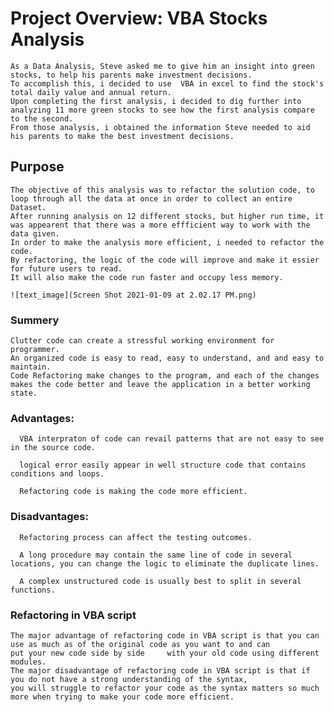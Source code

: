 # Project Overview: VBA Stocks Analysis

    As a Data Analysis, Steve asked me to give him an insight into green stocks, to help his parents make investment decisions.
    To accomplish this, i decided to use  VBA in excel to find the stock's total daily value and annual return.
    Upon completing the first analysis, i decided to dig further into analyzing 11 more green stocks to see how the first analysis compare to the second. 
    From those analysis, i obtained the information Steve needed to aid his parents to make the best investment decisions.
 
## Purpose
    
    The objective of this analysis was to refactor the solution code, to loop through all the data at once in order to collect an entire Dataset.
    After running analysis on 12 different stocks, but higher run time, it was appearent that there was a more effficient way to work with the data given. 
    In order to make the analysis more efficient, i needed to refactor the code. 
    By refactoring, the logic of the code will improve and make it essier for future users to read. 
    It will also make the code run faster and occupy less memory.
    
    ![text_image](Screen Shot 2021-01-09 at 2.02.17 PM.png)    
### Summery
    
    Clutter code can create a stressful working environment for programmer.
    An organized code is easy to read, easy to understand, and and easy to maintain.
    Code Refactoring make changes to the program, and each of the changes makes the code better and leave the application in a better working state.
    
### Advantages:

      VBA interpraton of code can revail patterns that are not easy to see in the source code.
      
      logical error easily appear in well structure code that contains conditions and loops.
      
      Refactoring code is making the code more efficient.      
      
      
### Disadvantages:
      
      Refactoring process can affect the testing outcomes.  
      
      A long procedure may contain the same line of code in several locations, you can change the logic to eliminate the duplicate lines.
      
      A complex unstructured code is usually best to split in several functions. 
      
### Refactoring in VBA script

    The major advantage of refactoring code in VBA script is that you can use as much as of the original code as you want to and can 
    put your new code side by side     with your old code using different modules. 
    The major disadvantage of refactoring code in VBA script is that if you do not have a strong understanding of the syntax,
    you will struggle to refactor your code as the syntax matters so much more when trying to make your code more efficient.
